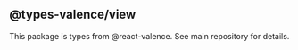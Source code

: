 ## @types-valence/view

This package is types from @react-valence. See main repository for details.
